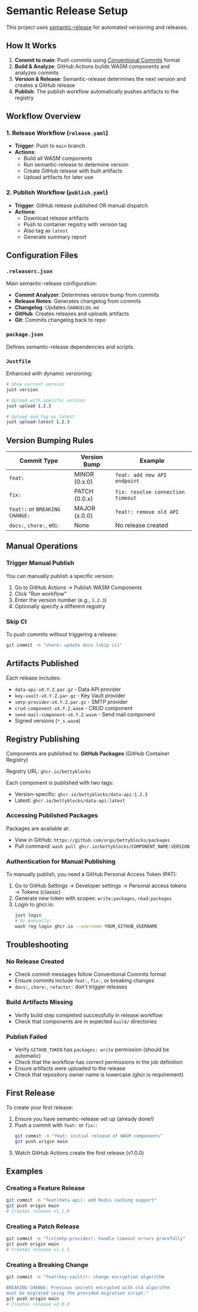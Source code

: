 # Semantic Release Setup

This project uses [semantic-release](https://github.com/semantic-release/semantic-release) for automated versioning and releases.

## How It Works

1. **Commit to main**: Push commits using [Conventional Commits](./COMMIT_CONVENTION.md) format
2. **Build & Analyze**: GitHub Actions builds WASM components and analyzes commits
3. **Version & Release**: Semantic-release determines the next version and creates a GitHub release
4. **Publish**: The publish workflow automatically pushes artifacts to the registry

## Workflow Overview

### 1. Release Workflow (`release.yaml`)
- **Trigger**: Push to `main` branch
- **Actions**:
  - Build all WASM components
  - Run semantic-release to determine version
  - Create GitHub release with built artifacts
  - Upload artifacts for later use

### 2. Publish Workflow (`publish.yaml`)
- **Trigger**: GitHub release published OR manual dispatch
- **Actions**:
  - Download release artifacts
  - Push to container registry with version tag
  - Also tag as `latest`
  - Generate summary report

## Configuration Files

### `.releaserc.json`
Main semantic-release configuration:
- **Commit Analyzer**: Determines version bump from commits
- **Release Notes**: Generates changelog from commits
- **Changelog**: Updates `CHANGELOG.md`
- **GitHub**: Creates releases and uploads artifacts
- **Git**: Commits changelog back to repo

### `package.json`
Defines semantic-release dependencies and scripts.

### `Justfile`
Enhanced with dynamic versioning:
```bash
# Show current version
just version

# Upload with specific version
just upload 1.2.3

# Upload and tag as latest
just upload-latest 1.2.3
```

## Version Bumping Rules

| Commit Type | Version Bump | Example |
|-------------|--------------|---------|
| `feat:` | MINOR (0.x.0) | `feat: add new API endpoint` |
| `fix:` | PATCH (0.0.x) | `fix: resolve connection timeout` |
| `feat!:` or `BREAKING CHANGE:` | MAJOR (x.0.0) | `feat!: remove old API` |
| `docs:`, `chore:`, etc. | None | No release created |

## Manual Operations

### Trigger Manual Publish
You can manually publish a specific version:

1. Go to GitHub Actions → Publish WASM Components
2. Click "Run workflow"
3. Enter the version number (e.g., `1.2.3`)
4. Optionally specify a different registry

### Skip CI
To push commits without triggering a release:
```bash
git commit -m "chore: update docs [skip ci]"
```

## Artifacts Published

Each release includes:
- `data-api-vX.Y.Z.par.gz` - Data API provider
- `key-vault-vX.Y.Z.par.gz` - Key Vault provider
- `smtp-provider-vX.Y.Z.par.gz` - SMTP provider
- `crud-component-vX.Y.Z.wasm` - CRUD component
- `send-mail-component-vX.Y.Z.wasm` - Send mail component
- Signed versions (`*_s.wasm`)

## Registry Publishing

Components are published to: **GitHub Packages** (GitHub Container Registry)

Registry URL: `ghcr.io/bettyblocks`

Each component is published with two tags:
- Version-specific: `ghcr.io/bettyblocks/data-api:1.2.3`
- Latest: `ghcr.io/bettyblocks/data-api:latest`

### Accessing Published Packages

Packages are available at:
- View in GitHub: `https://github.com/orgs/bettyblocks/packages`
- Pull command: `wash pull ghcr.io/bettyblocks/COMPONENT_NAME:VERSION`

### Authentication for Manual Publishing

To manually publish, you need a GitHub Personal Access Token (PAT):

1. Go to GitHub Settings → Developer settings → Personal access tokens → Tokens (classic)
2. Generate new token with scopes: `write:packages`, `read:packages`
3. Login to ghcr.io:
   ```bash
   just login
   # Or manually:
   wash reg login ghcr.io --username YOUR_GITHUB_USERNAME
   ```

## Troubleshooting

### No Release Created
- Check commit messages follow Conventional Commits format
- Ensure commits include `feat:`, `fix:`, or breaking changes
- `docs:`, `chore:`, `refactor:` don't trigger releases

### Build Artifacts Missing
- Verify build step completed successfully in release workflow
- Check that components are in expected `build/` directories

### Publish Failed
- Verify `GITHUB_TOKEN` has `packages: write` permission (should be automatic)
- Check that the workflow has correct permissions in the job definition
- Ensure artifacts were uploaded to the release
- Check that repository owner name is lowercase (ghcr.io requirement)

## First Release

To create your first release:

1. Ensure you have semantic-release set up (already done!)
2. Push a commit with `feat:` or `fix:`:
   ```bash
   git commit -m "feat: initial release of WASM components"
   git push origin main
   ```
3. Watch GitHub Actions create the first release (v1.0.0)

## Examples

### Creating a Feature Release
```bash
git commit -m "feat(data-api): add Redis caching support"
git push origin main
# Creates release v1.1.0
```

### Creating a Patch Release
```bash
git commit -m "fix(smtp-provider): handle timeout errors gracefully"
git push origin main
# Creates release v1.1.1
```

### Creating a Breaking Change
```bash
git commit -m "feat(key-vault)!: change encryption algorithm

BREAKING CHANGE: Previous secrets encrypted with old algorithm
must be migrated using the provided migration script."
git push origin main
# Creates release v2.0.0
```

